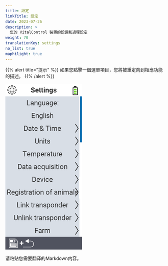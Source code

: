 ```yaml
---
title: 設定
linkTitle: 設定
date: 2023-07-26
description: >
  您的 VitalControl 裝置的設備和過程設定
weight: 70
translationKey: settings
no_list: true
maphilight: true
---
```

{{% alert title="提示" %}}
如果您點擊一個選單項目，您將被重定向到相應功能的描述。
{{% /alert %}}

<img src="images/menu.png" alt="VitalControl 設定" title="設定" usemap="#workmap" class="maphilight" />

<map name="workmap">
  <area shape="rect" coords="2,40,230,120" alt="語言" title="設定並永久儲存您的 VitalControl 裝置的使用者介面語言&#10;滑鼠點擊：開啟文件" href="/en/docs/settings/language/">
  <area shape="rect" coords="2,120,230,160" alt="日期與時間" title="在此設定日期和時間&#10;滑鼠點擊：開啟文件" href="/en/docs/settings/datetime/">
  <area shape="rect" coords="2,160,230,200" alt="單位" title="在此選擇溫度和質量的單位&#10;滑鼠點擊：開啟文件" href="/en/docs/settings/units/">
  <area shape="rect" coords="2,200,230,240" alt="溫度" title="設定您的 VitalControl 裝置應用的溫度設定&#10;滑鼠點擊：開啟文件" href="/en/docs/settings/temperature/">
   <area shape="rect" coords="2,240,230,280" alt="數據採集" title="在此儲存動物數據收集的相關資訊&#10;滑鼠點擊：開啟文件" href="/en/docs/settings/data-acquisition/">
   <area shape="rect" coords="2,280,230,320" alt="設備" title="在此您可以調整各種設備設定&#10;滑鼠點擊：開啟文件" href="/en/docs/settings/device/">
   <area shape="rect" coords="2,320,230,360" alt="動物註冊" title="在此您可以根據農場需求調整多個工廠設定的動物註冊標準。&#10;滑鼠點擊：開啟文件" href="/en/docs/settings/animal-registration/">
   <area shape="rect" coords="2,360,230,400" alt="連結晶片" title="設定您的 VitalControl 裝置上的晶片分配&#10;滑鼠點擊：開啟文件" href="/en/docs/settings/transponder-linkage/">
   <area shape="rect" coords="2,400,230,439" alt="解除晶片連結" title="指定晶片拆除後如何分配動物 ID&#10;滑鼠點擊：開啟文件" href="/en/docs/settings/transponder-linkage/">
   <area shape="rect" coords="2,440,230,480" alt="農場" title="在 VitalControl 裝置上永久儲存您的官方十二位數國家農場 ID&#10;滑鼠點擊：開啟文件" href="/en/docs/settings/farm-number/">
   <area shape="rect" coords="2,482,123,519" alt="返回" title="返回上一層" href="/en/docs/menu/mainmenu/">
</map>

请粘贴您需要翻译的Markdown内容。
